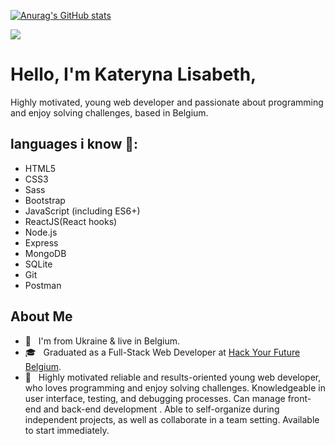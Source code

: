 [![Anurag's GitHub stats](https://github-readme-stats.vercel.app/api?username=klisabeth)](https://github.com/anuraghazra/github-readme-stats)

![](https://media.giphy.com/media/SpopD7IQN2gK3qN4jS/giphy.gif)

# Hello, I'm Kateryna Lisabeth,

 Highly motivated, young web developer and passionate about programming and enjoy solving challenges, based in Belgium.

## languages i know 🔣:

-  HTML5
-  CSS3
-  Sass
-  Bootstrap
-  JavaScript (including ES6+)
-  ReactJS(React hooks)
-  Node.js
-  Express
-  MongoDB
-  SQLite
-  Git
-  Postman

##  About Me 

-  🏡 &nbsp; I'm from Ukraine & live in Belgium.
-  🎓 &nbsp; Graduated as a Full-Stack Web Developer at [Hack Your Future Belgium](https://github.com/HackYourFutureBelgium).  
-  💁 &nbsp; Highly motivated reliable and results-oriented young web developer, who loves programming and enjoy solving challenges. Knowledgeable in user interface, testing, and debugging processes. Can manage front-end and back-end development . Able to self-organize during independent projects, as well as collaborate in a team setting. Available to start immediately. 




